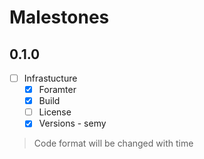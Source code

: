 # Malestones
## 0.1.0

- [ ] Infrastucture
    - [x] Foramter
    - [x] Build
    - [ ] License
    - [x] Versions - semy

> Code format will be changed with time
